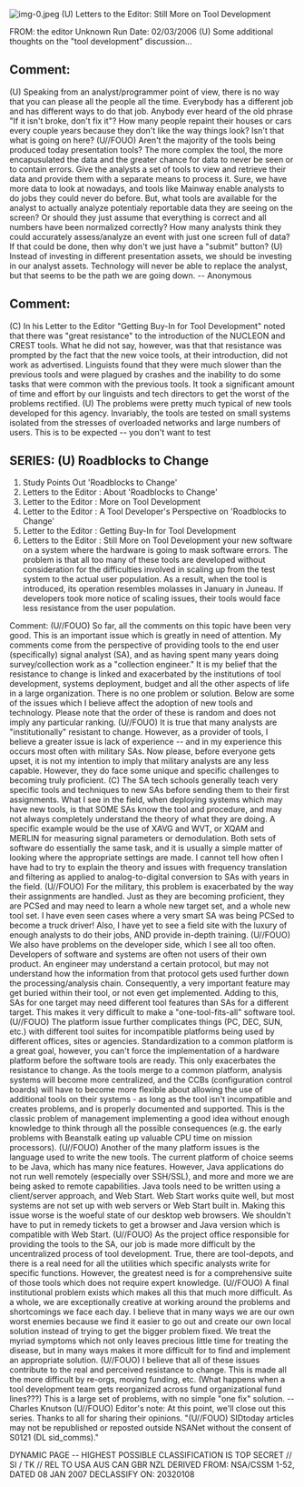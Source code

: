 ![img-0.jpeg](img-0.jpeg)
(U) Letters to the Editor: Still More on Tool Development

FROM: the editor
Unknown
Run Date: 02/03/2006
(U) Some additional thoughts on the "tool development" discussion...

## Comment:

(U) Speaking from an analyst/programmer point of view, there is no way that you can please all the people all the time. Everybody has a different job and has different ways to do that job. Anybody ever heard of the old phrase "If it isn't broke, don't fix it"? How many people repaint their houses or cars every couple years because they don't like the way things look? Isn't that what is going on here?
(U//FOUO) Aren't the majority of the tools being produced today presentation tools? The more complex the tool, the more encapusulated the data and the greater chance for data to never be seen or to contain errors. Give the analysts a set of tools to view and retrieve their data and provide them with a separate means to process it. Sure, we have more data to look at nowadays, and tools like Mainway enable analysts to do jobs they could never do before. But, what tools are available for the analyst to actually analyze potentialy reportable data they are seeing on the screen? Or should they just assume that everything is correct and all numbers have been normalized correctly? How many analysts think they could accurately assess/analyze an event with just one screen full of data? If that could be done, then why don't we just have a "submit" button?
(U) Instead of investing in different presentation assets, we should be investing in our analyst assets. Technology will never be able to replace the analyst, but that seems to be the path we are going down.
-- Anonymous

## Comment:

(C) In his Letter to the Editor "Getting Buy-In for Tool Development" noted that there was "great resistance" to the introduction of the NUCLEON and CREST tools. What he did not say, however, was that that resistance was prompted by the fact that the new voice tools, at their introduction, did not work as advertised. Linguists found that they were much slower than the previous tools and were plagued by crashes and the inability to do some tasks that were common with the previous tools. It took a significant amount of time and effort by our linguists and tech directors to get the worst of the problems rectified.
(U) The problems were pretty much typical of new tools developed for this agency. Invariably, the tools are tested on small systems isolated from the stresses of overloaded networks and large numbers of users. This is to be expected -- you don't want to test

## SERIES: (U) Roadblocks to Change

1. Study Points Out 'Roadblocks to Change'
2. Letters to the Editor : About 'Roadblocks to Change'
3. Letter to the Editor : More on Tool Development
4. Letter to the Editor : A Tool Developer's Perspective on 'Roadblocks to Change'
5. Letter to the Editor : Getting Buy-In for Tool Development
6. Letters to the Editor : Still More on Tool Development
your new software on a system where the hardware is going to mask software errors. The problem is that all too many of these tools are developed without consideration for the difficulties involved in scaling up from the test system to the actual user population. As a result, when the tool is introduced, its operation resembles molasses in January in Juneau. If developers took more notice of scaling issues, their tools would face less resistance from the user population.

Comment:
(U//FOUO) So far, all the comments on this topic have been very good. This is an important issue which is greatly in need of attention. My comments come from the perspective of providing tools to the end user (specifically) signal analyst (SA), and as having spent many years doing survey/collection work as a "collection engineer." It is my belief that the resistance to change is linked and exacerbated by the institutions of tool development, systems deployment, budget and all the other aspects of life in a large organization. There is no one problem or solution. Below are some of the issues which I believe affect the adoption of new tools and technology. Please note that the order of these is random and does not imply any particular ranking.
(U//FOUO) It is true that many analysts are "institutionally" resistant to change. However, as a provider of tools, I believe a greater issue is lack of experience -- and in my experience this occurs most often with military SAs. Now please, before everyone gets upset, it is not my intention to imply that military analysts are any less capable. However, they do face some unique and specific challenges to becoming truly proficient.
(C) The SA tech schools generally teach very specific tools and techniques to new SAs before sending them to their first assignments. What I see in the field, when deploying systems which may have new tools, is that SOME SAs know the tool and procedure, and may not always completely understand the theory of what they are doing. A specific example would be the use of XAVG and WVT, or XQAM and MERLIN for measuring signal parameters or demodulation. Both sets of software do essentially the same task, and it is usually a simple matter of looking where the appropriate settings are made. I cannot tell how often I have had to try to explain the theory and issues with frequency translation and filtering as applied to analog-to-digital conversion to SAs with years in the field.
(U//FOUO) For the military, this problem is exacerbated by the way their assignments are handled. Just as they are becoming proficient, they are PCSed and may need to learn a whole new target set, and a whole new tool set. I have even seen cases where a very smart SA was being PCSed to become a truck driver! Also, I have yet to see a field site with the luxury of enough analysts to do their jobs, AND provide in-depth training.
(U//FOUO) We also have problems on the developer side, which I see all too often. Developers of software and systems are often not users of their own product. An engineer may understand a certain protocol, but may not understand how the information from that protocol gets used further down the processing/analysis chain. Consequently, a very important feature may get buried within their tool, or not even get implemented. Adding to this, SAs for one target may need different tool features than SAs for a different
target. This makes it very difficult to make a "one-tool-fits-all" software tool.
(U//FOUO) The platform issue further complicates things (PC, DEC, SUN, etc.) with different tool suites for incompatible platforms being used by different offices, sites or agencies. Standardization to a common platform is a great goal, however, you can't force the implementation of a hardware platform before the software tools are ready. This only exacerbates the resistance to change. As the tools merge to a common platform, analysis systems will become more centralized, and the CCBs (configuration control boards) will have to become more flexible about allowing the use of additional tools on their systems - as long as the tool isn't incompatible and creates problems, and is properly documented and supported. This is the classic problem of management implementing a good idea without enough knowledge to think through all the possible consequences (e.g. the early problems with Beanstalk eating up valuable CPU time on mission processors).
(U//FOUO) Another of the many platform issues is the language used to write the new tools. The current platform of choice seems to be Java, which has many nice features. However, Java applications do not run well remotely (especially over SSH/SSL), and more and more we are being asked to remote capabilities. Java tools need to be written using a client/server approach, and Web Start. Web Start works quite well, but most systems are not set up with web servers or Web Start built in. Making this issue worse is the woeful state of our desktop web browsers. We shouldn't have to put in remedy tickets to get a browser and Java version which is compatible with Web Start.
(U//FOUO) As the project office responsible for providing the tools to the SA, our job is made more difficult by the uncentralized process of tool development. True, there are tool-depots, and there is a real need for all the utilities which specific analysts write for specific functions. However, the greatest need is for a comprehensive suite of those tools which does not require expert knowledge.
(U//FOUO) A final institutional problem exists which makes all this that much more difficult. As a whole, we are exceptionally creative at working around the problems and shortcomings we face each day. I believe that in many ways we are our own worst enemies because we find it easier to go out and create our own local solution instead of trying to get the bigger problem fixed. We treat the myriad symptoms which not only leaves precious little time for treating the disease, but in many ways makes it more difficult for to find and implement an appropriate solution.
(U//FOUO) I believe that all of these issues contribute to the real and perceived resistance to change. This is made all the more difficult by re-orgs, moving funding, etc. (What happens when a tool development team gets reorganized across fund organizational fund lines???) This is a large set of problems, with no simple "one fix" solution.
-- Charles Knutson
(U//FOUO) Editor's note: At this point, we'll close out this series. Thanks to all for sharing their opinions.
"(U//FOUO) SIDtoday articles may not be republished or reposted outside NSANet without the consent of S0121 (DL sid_comms)."

DYNAMIC PAGE -- HIGHEST POSSIBLE CLASSIFICATION IS TOP SECRET // SI / TK // REL TO USA AUS CAN GBR NZL
DERIVED FROM: NSA/CSSM 1-52, DATED 08 JAN 2007 DECLASSIFY ON: 20320108
